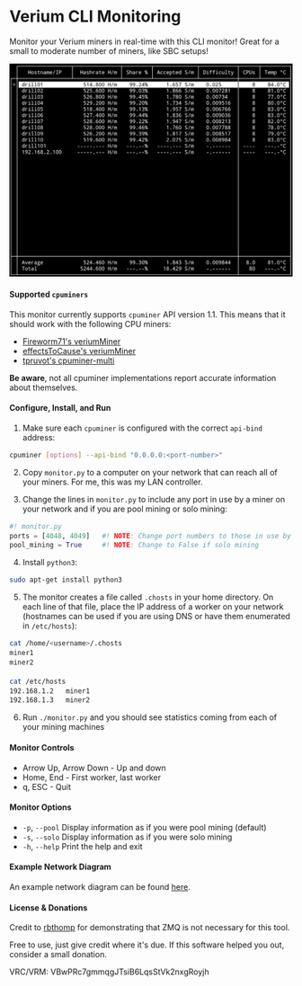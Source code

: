 Verium CLI Monitoring
=====================
Monitor your Verium miners in real-time with this CLI monitor! Great for a small to moderate number of miners, like SBC setups!


![Preview of the CLI Monitor with Pool Mining Enabled](https://github.com/bezeredi/verium-cli-monitor/blob/master/cli-monitor.png "CLI Monitor Preview")


#### Supported `cpuminers`
This monitor currently supports `cpuminer` API version 1.1. This means that it
should work with the following CPU miners:
 * [Fireworm71's veriumMiner](https://github.com/fireworm71/veriumMiner)
 * [effectsToCause's veriumMiner](https://github.com/fireworm71/veriumMiner)
 * [tpruvot's cpuminer-multi](https://github.com/tpruvot/cpuminer-multi)

**Be aware**, not all cpuminer implementations report accurate information about themselves.


#### Configure, Install, and Run
1) Make sure each `cpuminer` is configured with the correct `api-bind` address:
```bash
cpuminer [options] --api-bind "0.0.0.0:<port-number>"
```

2) Copy `monitor.py` to a computer on your network that can reach all of your
miners. For me, this was my LAN controller.

3) Change the lines in `monitor.py` to include any port in use by a miner on
your network and if you are pool mining or solo mining:
```python
#! monitor.py
ports = [4048, 4049]   #! NOTE: Change port numbers to those in use by your miners
pool_mining = True     #! NOTE: Change to False if solo mining
```

4) Install `python3`:
```bash
sudo apt-get install python3
```

5) The monitor creates a file called `.chosts` in your home directory. On each
line of that file, place the IP address of a worker on your network (hostnames
can be used if you are using DNS or have them enumerated in `/etc/hosts`):

```bash
cat /home/<username>/.chosts
miner1
miner2

cat /etc/hosts
192.168.1.2   miner1
192.168.1.3   miner2
```

6) Run `./monitor.py` and you should see statistics coming from each of your
mining machines


#### Monitor Controls
 * Arrow Up, Arrow Down - Up and down
 * Home, End - First worker, last worker
 * q, ESC - Quit

#### Monitor Options
 * `-p`, `--pool`     Display information as if you were pool mining (default)
 * `-s`, `--solo`     Display information as if you were solo mining
 * `-h`, `--help`     Print the help and exit


#### Example Network Diagram
An example network diagram can be found [here](https://github.com/bezeredi/verium-cli-monitor/blob/master/example-diagram.txt).


#### License & Donations
Credit to [rbthomp](https://github.com/rbthomp) for demonstrating that ZMQ is
not necessary for this tool.

Free to use, just give credit where it's due. If this software helped you out,
consider a small donation.

VRC/VRM: VBwPRc7gmmqgJTsiB6LqsStVk2nxgRoyjh
